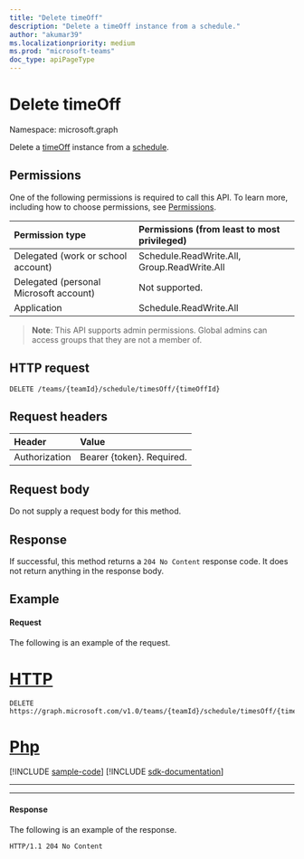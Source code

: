 ```yaml
---
title: "Delete timeOff"
description: "Delete a timeOff instance from a schedule."
author: "akumar39"
ms.localizationpriority: medium
ms.prod: "microsoft-teams"
doc_type: apiPageType
---
```


# Delete timeOff

Namespace: microsoft.graph

Delete a [timeOff](../resources/timeoff.md) instance from a [schedule](../resources/schedule.md).

## Permissions

One of the following permissions is required to call this API. To learn more, including how to choose permissions, see [Permissions](/graph/permissions-reference).

|Permission type      | Permissions (from least to most privileged)              |
|:--------------------|:---------------------------------------------------------|
|Delegated (work or school account) | Schedule.ReadWrite.All, Group.ReadWrite.All    |
|Delegated (personal Microsoft account) | Not supported.    |
|Application | Schedule.ReadWrite.All |

> **Note**: This API supports admin permissions. Global admins can access groups that they are not a member of.

## HTTP request

<!-- { "blockType": "ignored" } -->

```http
DELETE /teams/{teamId}/schedule/timesOff/{timeOffId}
```

## Request headers

| Header       | Value |
|:---------------|:--------|
| Authorization  | Bearer {token}. Required.  |

## Request body
Do not supply a request body for this method.

## Response

If successful, this method returns a `204 No Content` response code. It does not return anything in the response body.

## Example

#### Request

The following is an example of the request.


# [HTTP](#tab/http)
<!-- {
  "blockType": "request",
  "name": "timeoff-delete"
}-->
```http
DELETE https://graph.microsoft.com/v1.0/teams/{teamId}/schedule/timesOff/{timeOffId}
```

# [Php](#tab/php)
[!INCLUDE [sample-code](../includes/snippets/php/timeoff-delete-php-snippets.md)]
[!INCLUDE [sdk-documentation](../includes/snippets/snippets-sdk-documentation-link.md)]

---


---


#### Response

The following is an example of the response. 

<!-- {
  "blockType": "response",
  "truncated": true
} -->

```http
HTTP/1.1 204 No Content
```

<!-- uuid: 8fcb5dbc-d5aa-4681-8e31-b001d5168d79
2015-10-25 14:57:30 UTC -->
<!--
{
  "type": "#page.annotation",
  "description": "Deletes a timeOff from the schedule",
  "keywords": "",
  "section": "documentation",
  "tocPath": "",
  "suppressions": [
  ]
}
-->

